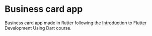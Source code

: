 # Business card app
Business card app made in flutter following the Introduction to Flutter Development Using Dart course. 
